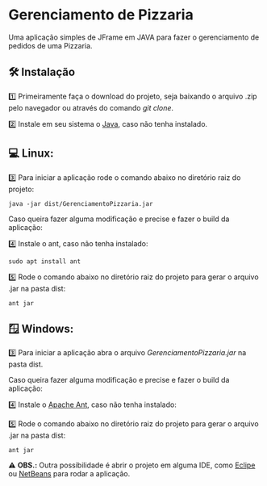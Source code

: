 # Gerenciamento de Pizzaria
Uma aplicação simples de JFrame em JAVA para fazer o gerenciamento de pedidos de uma Pizzaria.

## 🛠️ Instalação

1️⃣ Primeiramente faça o download do projeto, seja baixando o arquivo .zip pelo navegador ou através do comando <i>git clone</i>.

2️⃣ Instale em seu sistema o <a href="https://www.java.com/pt-BR/">Java</a>, caso não tenha instalado.

## 💻 <b>Linux:</b>

3️⃣ Para iniciar a aplicação rode o comando abaixo no diretório raiz do projeto:

```
java -jar dist/GerenciamentoPizzaria.jar
```

Caso queira fazer alguma modificação e precise e fazer o build da aplicação:

4️⃣ Instale o ant, caso não tenha instalado:

```
sudo apt install ant
```

5️⃣ Rode o comando abaixo no diretório raiz do projeto para gerar o arquivo .jar na pasta dist:

```
ant jar
```

## 🪟 <b>Windows:</b>

3️⃣ Para iniciar a aplicação abra o arquivo <i>GerenciamentoPizzaria.jar</i> na pasta dist.

Caso queira fazer alguma modificação e precise e fazer o build da aplicação:

4️⃣ Instale o <a href="https://ant.apache.org/manual/install.html">Apache Ant</a>, caso não tenha instalado:

5️⃣ Rode o comando abaixo no diretório raiz do projeto para gerar o arquivo .jar na pasta dist:

```
ant jar
```

⚠️ <b>OBS.:</b> Outra possibilidade é abrir o projeto em alguma IDE, como <a href="https://www.eclipse.org/downloads/">Eclipe</a> ou <a href="https://netbeans.apache.org/download/index.html">NetBeans</a> para rodar a aplicação.
